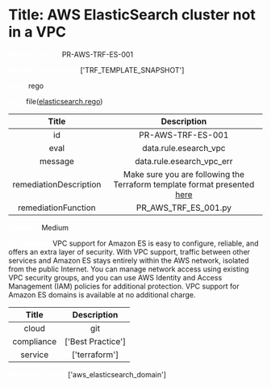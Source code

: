 



# Title: AWS ElasticSearch cluster not in a VPC


***<font color="white">Master Test Id:</font>*** PR-AWS-TRF-ES-001

***<font color="white">Master Snapshot Id:</font>*** ['TRF_TEMPLATE_SNAPSHOT']

***<font color="white">type:</font>*** rego

***<font color="white">rule:</font>*** file([elasticsearch.rego])  
  
  
  
  

|Title|Description|
| :---: | :---: |
|id|PR-AWS-TRF-ES-001|
|eval|data.rule.esearch_vpc|
|message|data.rule.esearch_vpc_err|
|remediationDescription|Make sure you are following the Terraform template format presented <a href='https://registry.terraform.io/providers/hashicorp/aws/latest/docs/resources/elasticsearch_domain' target='_blank'>here</a>|
|remediationFunction|PR_AWS_TRF_ES_001.py|


***<font color="white">Severity:</font>*** Medium

***<font color="white">Description:</font>*** VPC support for Amazon ES is easy to configure, reliable, and offers an extra layer of security. With VPC support, traffic between other services and Amazon ES stays entirely within the AWS network, isolated from the public Internet. You can manage network access using existing VPC security groups, and you can use AWS Identity and Access Management (IAM) policies for additional protection. VPC support for Amazon ES domains is available at no additional charge.  
  
  

|Title|Description|
| :---: | :---: |
|cloud|git|
|compliance|['Best Practice']|
|service|['terraform']|


***<font color="white">Resource Types:</font>*** ['aws_elasticsearch_domain']


[elasticsearch.rego]: https://github.com/prancer-io/prancer-compliance-test/tree/master/aws/terraform/elasticsearch.rego

